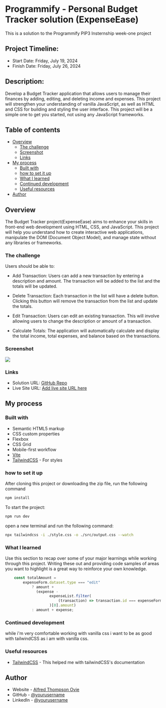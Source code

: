 # Programmify - Personal Budget Tracker solution (ExpenseEase)

This is a solution to the Programmify PIP3 Insternship week-one project

## Project Timeline:
- Start Date: Friday, July 19, 2024
- Finish Date: Friday, July 26, 2024


## Description:

Develop a Budget Tracker application that allows users to manage their finances by adding, editing, and deleting income and expenses. This project will strengthen your understanding of vanilla JavaScript, as well as HTML and CSS for building and styling the user interface. This project will be a simple one to get you started, not using any JavaScript frameworks.

## Table of contents

- [Overview](#overview)
  - [The challenge](#the-challenge)
  - [Screenshot](#screenshot)
  - [Links](#links)
- [My process](#my-process)
  - [Built with](#built-with)
  - [how to set it up](#how-to-set-it-up)
  - [What I learned](#what-i-learned)
  - [Continued development](#continued-development)
  - [Useful resources](#useful-resources)
- [Author](#author)

## Overview

The Budget Tracker project(ExpenseEase) aims to enhance your skills in front-end web development using HTML, CSS, and JavaScript. This project will help you understand how to create interactive web applications, manipulate the DOM (Document Object Model), and manage state without any libraries or frameworks.

### The challenge

Users should be able to:

- Add Transaction: Users can add a new transaction by entering a description and amount. The transaction will be added to the list and the totals will be updated.

- Delete Transaction: Each transaction in the list will have a delete button. Clicking this button will remove the transaction from the list and update the totals.

- Edit Transaction: Users can edit an existing transaction. This will involve allowing users to change the description or amount of a transaction.

- Calculate Totals: The application will automatically calculate and display the total income, total expenses, and balance based on the transactions.

### Screenshot

![](./screenshot.jpg)

### Links

- Solution URL: [GitHub Repo](https://github.com/alfredthompsonOvie/expenseEase)
- Live Site URL: [Add live site URL here](https://your-live-site-url.com)

## My process

### Built with

- Semantic HTML5 markup
- CSS custom properties
- Flexbox
- CSS Grid
- Mobile-first workflow
- [Vite](https://vite.org/) 
- [TailwindCSS](https://tailwindcss.com/) - For styles

### how to set it up
After cloning this project or downloading the zip file, run the following command

```bash
npm install
```

To start the project:
```bash
npm run dev
```

open a new terminal and run the following command:
```bash
npx tailwindcss -i ./style.css -o ./src/output.css --watch
```


### What I learned

Use this section to recap over some of your major learnings while working through this project. Writing these out and providing code samples of areas you want to highlight is a great way to reinforce your own knowledge.


```js
	const totalAmount =
		expenseForm.dataset.type === "edit"
			? amount +
			  (expense -
					expenseList.filter(
						(transaction) => transaction.id === expenseForm.dataset.editId
					)[0].amount)
			: amount + expense;
```

### Continued development

while i'm very comfortable working with vanilla css i want to be as good with tailwindCSS as i am with vanilla css.


### Useful resources

- [TailwindCSS](https://www.example.com) - This helped me with tailwindCSS's documentation


## Author

- Website - [Alfred Thompson Ovie](https://www.your-site.com)
- GitHub - [@yourusername](https://www.frontendmentor.io/profile/yourusername)
- LinkedIn - [@yourusername](https://www.twitter.com/yourusername)



